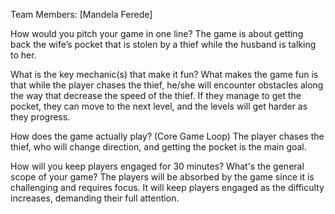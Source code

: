  Team Members: [Mandela Ferede]

How would you pitch your game in one line?
The game is about getting back the wife’s pocket that is stolen by a thief while the husband is talking to her.

What is the key mechanic(s) that make it fun?
What makes the game fun is that while the player chases the thief, he/she will encounter obstacles along the way that decrease the speed of the thief. If they manage to get the pocket, they can move to the next level, and the levels will get harder as they progress.

How does the game actually play? (Core Game Loop)
The player chases the thief, who will change direction, and getting the pocket is the main goal.

How will you keep players engaged for 30 minutes? What's the general scope of your game?
The players will be absorbed by the game since it is challenging and requires focus. It will keep players engaged as the difficulty increases, demanding their full attention.

